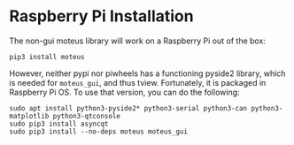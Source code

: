 # Raspberry Pi Installation #

The non-gui moteus library will work on a Raspberry Pi out of the box:

```
pip3 install moteus
```

However, neither pypi nor piwheels has a functioning pyside2 library,
which is needed for `moteus_gui`, and thus tview.  Fortunately, it is
packaged in Raspberry Pi OS.  To use that version, you can do the
following:

```
sudo apt install python3-pyside2* python3-serial python3-can python3-matplotlib python3-qtconsole
sudo pip3 install asyncqt
sudo pip3 install --no-deps moteus moteus_gui
```
